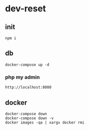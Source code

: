 # dev-reset

## init

```shell
npm i
```

## db

```shell
docker-compose up -d
```

### php my admin

`http://localhost:8080`

## docker

```shell
docker-compose down
docker-compose down -v
docker images -qa | xargs docker rmi
```
